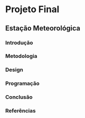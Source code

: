 # Projeto Final
## Estação Meteorológica

### Introdução
### Metodologia
### Design
### Programação
### Conclusão
### Referências
